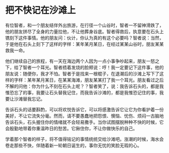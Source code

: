 # 把不快记在沙滩上

有位智者，和一个朋友结伴外出旅游，在行径一个山谷时，智者一不留神滑跌了，他的朋友拼尽了全身的力量拉他，不让他葬身谷底。智者得救后，执意要在石头上镌刻下这件事情。他的朋友问：伙计，你认为真的有这个必要吗？智者说：当然，于是他在石头上刻下了这样的字样：某年某月某日，在经过某某山谷时，朋友某某救我一命。 

他们继续自己的旅程，有一天在海边两个人因为一点小事争吵起来，朋友一怒之下，给了智者一个耳光。智者捂着发烧的脸颊说：哼！我一定要记下这件事，他的朋友说：随便你，我才不怕。智者于是找来一根棍子，在退潮后的沙滩上写下了这样的字样：某年某月某日，在某某海滩，朋友某某打了我一个耳光。朋友看过之后不解的问他：你为什么不刻在石头上呢？？智者笑了，说：我告诉石头的，都是我惟恐忘了的事，我要让石头替我记住，而我告诉沙滩的，都是我惟恐记住的事，我要让沙滩替我忘记。 

告诉石头的话要斟酌，可以将欢悦告诉它，可以将感激告诉它让它为你看护着一份美好，不让它流失分毫。然而，请不要愚蠢地把怨恨、懊恼、忧伤、烦闷一古脑地告诉石头，石头握住你的情绪就不会轻易撒手。当你试图摆脱种种不快的时候，它会殷勤地带着你重温昨日的愁苦。它揪住你，不让你做快乐的自己。 

学着那个智者的样子，将不值得铭记的事情统统交给沙滩吧。涨潮的时候，海水会卷走那些不快，伴随着新一轮朝日诞生的，事你无忧的笑脸无瑕的心。
 